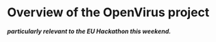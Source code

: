 # Overview of the OpenVirus project

***particularly relevant to the EU Hackathon this weekend.***


